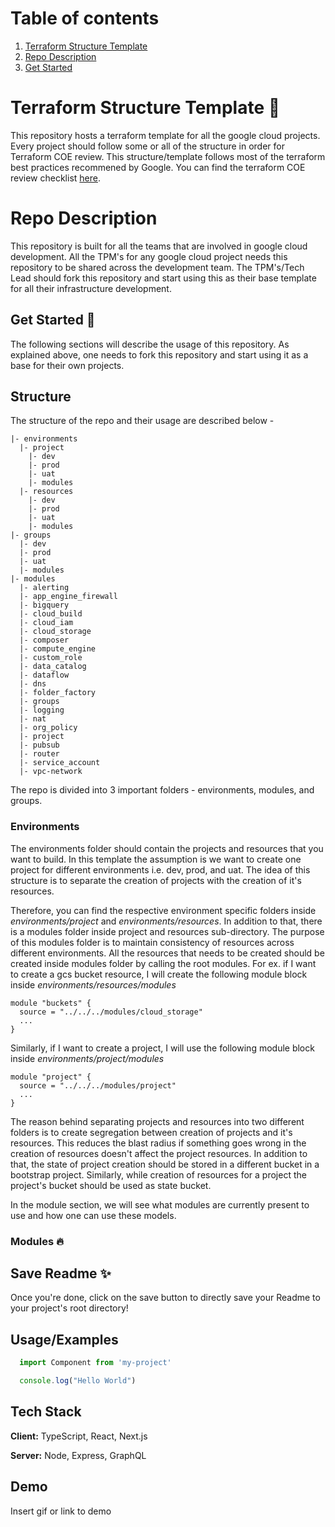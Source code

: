 # Table of contents

1. [Terraform Structure Template](#terraform-structure-template-)
2. [Repo Description](#repo-description)
3. [Get Started](#get-started-)

# Terraform Structure Template 📝

This repository hosts a terraform template for all the google cloud projects. Every project should
follow some or all of the structure in order for Terraform COE review. This structure/template
follows most of the terraform best practices recommened by Google.
You can find the terraform COE review checklist [here](https://docs.google.com/spreadsheets/d/1Qi-b9GAB1_hKpj1e5ByvlnZKqTq4HO0SArh7otNqqhU/edit?usp=sharing).

# Repo Description

This repository is built for all the teams that are involved in google cloud development.
All the TPM's for any google cloud project needs this repository to be shared across the development team.
The TPM's/Tech Lead should fork this repository and start using this as their base template for all their infrastructure development.

## Get Started 🚀

The following sections will describe the usage of this repository. As explained above, one needs to fork this repository and start using it as a base for their own projects.

## Structure

The structure of the repo and their usage are described below -

```
|- environments
  |- project
    |- dev
    |- prod
    |- uat
    |- modules
  |- resources
    |- dev
    |- prod
    |- uat
    |- modules
|- groups
  |- dev
  |- prod
  |- uat
  |- modules
|- modules
  |- alerting 
  |- app_engine_firewall 
  |- bigquery 
  |- cloud_build 
  |- cloud_iam 
  |- cloud_storage 
  |- composer 
  |- compute_engine 
  |- custom_role 
  |- data_catalog 
  |- dataflow 
  |- dns 
  |- folder_factory 
  |- groups 
  |- logging 
  |- nat 
  |- org_policy 
  |- project 
  |- pubsub 
  |- router 
  |- service_account 
  |- vpc-network
```

The repo is divided into 3 important folders - environments, modules, and groups.

### Environments

The environments folder should contain the projects and resources that you want to build. In this template the assumption is we want to create one project for different environments i.e. dev, prod, and uat. The idea of this structure is to separate the creation of projects with the creation of it's resources.

Therefore, you can find the respective environment specific folders inside *environments/project* and *environments/resources*. In addition to that, there is a modules folder inside project and resources sub-directory. The purpose of this modules folder is to maintain consistency of resources across different environments. All the resources that needs to be created should be created inside modules folder by calling the root modules. For ex. if I want to create a gcs bucket resource, I will create the following module block inside *environments/resources/modules* 

```
module "buckets" {
  source = "../../../modules/cloud_storage"
  ...
}
```

Similarly, if I want to create a project, I will use the following module block inside *environments/project/modules*

```
module "project" {
  source = "../../../modules/project"
  ...
}
```

The reason behind separating projects and resources into two different folders is to create segregation between creation of projects and it's resources. This reduces the blast radius if something goes wrong in the creation of resources doesn't affect the project resources. In addition to that, the state of project creation should be stored in a different bucket in a bootstrap project. Similarly, while creation of resources for a project the project's bucket should be used as state bucket.

In the module section, we will see what modules are currently present to use and how one can use these models.

### Modules 🔥


## Save Readme ✨

Once you're done, click on the save button to directly save your Readme to your
project's root directory!

## Usage/Examples

~~~javascript
  import Component from 'my-project'

  console.log("Hello World")
~~~

## Tech Stack

**Client:** TypeScript, React, Next.js

**Server:** Node, Express, GraphQL

## Demo

Insert gif or link to demo
